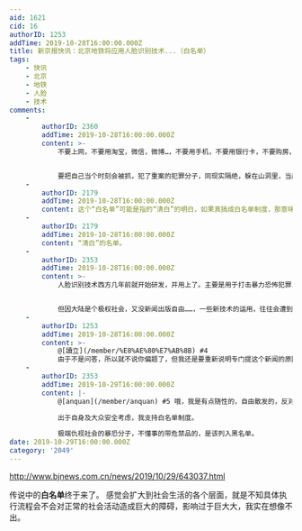```yaml
---
aid: 1621
cid: 16
authorID: 1253
addTime: 2019-10-28T16:00:00.000Z
title: 新京报快讯：北京地铁将应用人脸识别技术...（白名单）
tags:
    - 快讯
    - 北京
    - 地铁
    - 人脸
    - 技术
comments:
    -
        authorID: 2360
        addTime: 2019-10-28T16:00:00.000Z
        content: >-
            不要上网，不要用淘宝，微信，微博…，不要用手机，不要用银行卡，不要购房，不要缴水费，电费…，这些都会暴露你地址，身份，是用来监听，监控你的。还有身份证要用锡纸包起来，不然会向警方发信息。


            要把自己当个时刻会被抓，犯了重案的犯罪分子，同现实隔绝，躲在山洞里，当原始人，那会安全些。
    -
        authorID: 2179
        addTime: 2019-10-28T16:00:00.000Z
        content: 这个“白名单”可能是指的“清白”的明白，如果真搞成白名单制度，那意味着各地治安已经出现严重问题，无法保证大多数人的乘车安全了。
    -
        authorID: 2179
        addTime: 2019-10-28T16:00:00.000Z
        content: “清白”的名单。
    -
        authorID: 2353
        addTime: 2019-10-28T16:00:00.000Z
        content: >-
            人脸识别技术西方几年前就开始研发，并用上了。主要是用于打击暴力恐怖犯罪，从人群中识别出暴恐分子。这项技术有利于提高社会安全感，维护社会稳定。别以为西方国家就不维稳了：)。


            但因大陆是个极权社会，又没新闻出版自由……，一些新技术的运用，往往会遭到一些置疑，是不是在识别暴恐分子同时还用于识别民主、自由、人权活动家。
    -
        authorID: 1253
        addTime: 2019-10-28T16:00:00.000Z
        content: >-
            @[讀立](/member/%E8%AE%80%E7%AB%8B) #4
            由于不是问答，所以就不说你偏题了，但我还是要重新说明专门提这个新闻的原因：**白名单**制度。
    -
        authorID: 2353
        addTime: 2019-10-29T16:00:00.000Z
        content: |-
            @[anquan](/member/anquan) #5 哦，我是有点随性的，自由散发的，反对一个中心两个基本点。

            出于自身及大众安全考虑，我支持白名单制度。

            极端仇视社会的暴恐分子，不懂事的带危禁品的，是该列入黑名单。
date: 2019-10-29T16:00:00.000Z
category: '2049'
---
```


http://www.bjnews.com.cn/news/2019/10/29/643037.html

传说中的**白名单**终于来了。 感觉会扩大到社会生活的各个层面，就是不知具体执行流程会不会对正常的社会活动造成巨大的障碍，影响过于巨大大，我实在想像不出。
